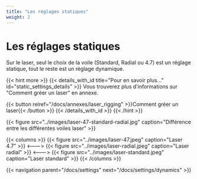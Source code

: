 ```yaml
---
title: "Les réglages statiques"
weight: 2
---
```

# Les réglages statiques
Sur le laser, seul le choix de la voile (Standard, Radial ou 4.7) est un réglage statique, tout le reste est un réglage dynamique.

{{< hint more >}}
{{< details_with_id title="Pour en savoir plus..." id="static_settings_details" >}}
Vous trouverez plus d'informations sur "Comment gréer un laser" en annexe.

{{< button relref="/docs/annexes/laser_rigging" >}}Comment gréer un laser{{< /button >}}
{{< /details_with_id >}}
{{< /hint >}}

{{< figure src="../images/laser-47-standard-radial.jpg" caption="Différence entre les différentes voiles laser" >}}

{{< columns >}}
{{< figure src="../images/laser-47.jpeg" caption="Laser 4.7" >}}
<--->
{{< figure src="../images/laser-radial.jpeg" caption="Laser radial" >}}
<--->
{{< figure src="../images/laser-standard.jpeg" caption="Laser standard" >}}
{{< /columns >}}

{{< navigation parent="/docs/settings" next="/docs/settings/dynamics" >}}
